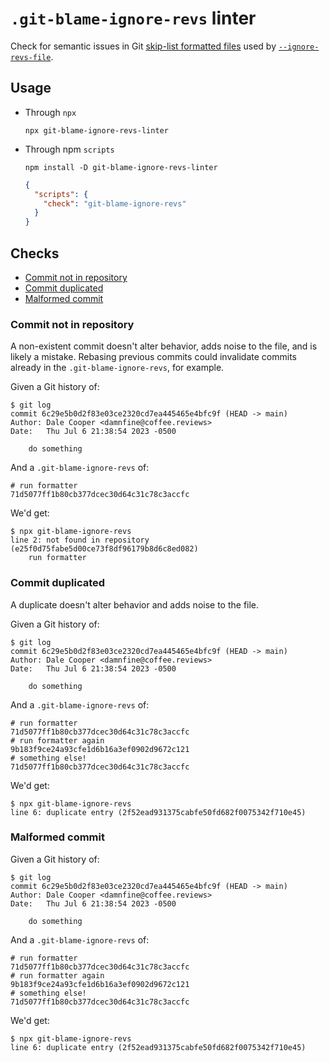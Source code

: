 # `.git-blame-ignore-revs` linter

Check for semantic issues in Git [skip-list formatted files](https://git-scm.com/docs/git-fsck#Documentation/git-fsck.txt-fsckskipList) used by [`--ignore-revs-file`](https://git-scm.com/docs/git-blame#Documentation/git-blame.txt---ignore-revs-fileltfilegt).

## Usage

- Through `npx`

  ```console
  npx git-blame-ignore-revs-linter
  ```

- Through npm `scripts`

  ```console
  npm install -D git-blame-ignore-revs-linter
  ```

  ```json
  {
    "scripts": {
      "check": "git-blame-ignore-revs"
    }
  }
  ```

## Checks

- [Commit not in repository](#commit-not-in-repository)
- [Commit duplicated](#commit-duplicated)
- [Malformed commit](#malformed-commit)

### Commit not in repository

A non-existent commit doesn't alter behavior, adds noise to the file,
and is likely a mistake. Rebasing previous commits could invalidate
commits already in the `.git-blame-ignore-revs`, for example.

Given a Git history of:

```console
$ git log
commit 6c29e5b0d2f83e03ce2320cd7ea445465e4bfc9f (HEAD -> main)
Author: Dale Cooper <damnfine@coffee.reviews>
Date:   Thu Jul 6 21:38:54 2023 -0500

    do something
```

And a `.git-blame-ignore-revs` of:

```shell
# run formatter
71d5077ff1b80cb377dcec30d64c31c78c3accfc
```

We'd get:

```console
$ npx git-blame-ignore-revs
line 2: not found in repository (e25f0d75fabe5d00ce73f8df96179b8d6c8ed082)
    run formatter
```

### Commit duplicated

A duplicate doesn't alter behavior and adds noise to the file.

Given a Git history of:

```console
$ git log
commit 6c29e5b0d2f83e03ce2320cd7ea445465e4bfc9f (HEAD -> main)
Author: Dale Cooper <damnfine@coffee.reviews>
Date:   Thu Jul 6 21:38:54 2023 -0500

    do something
```

And a `.git-blame-ignore-revs` of:

```shell
# run formatter
71d5077ff1b80cb377dcec30d64c31c78c3accfc
# run formatter again
9b183f9ce24a93cfe1d6b16a3ef0902d9672c121
# something else!
71d5077ff1b80cb377dcec30d64c31c78c3accfc
```

We'd get:

```console
$ npx git-blame-ignore-revs
line 6: duplicate entry (2f52ead931375cabfe50fd682f0075342f710e45)
```

### Malformed commit

Given a Git history of:

```console
$ git log
commit 6c29e5b0d2f83e03ce2320cd7ea445465e4bfc9f (HEAD -> main)
Author: Dale Cooper <damnfine@coffee.reviews>
Date:   Thu Jul 6 21:38:54 2023 -0500

    do something
```

And a `.git-blame-ignore-revs` of:

```shell
# run formatter
71d5077ff1b80cb377dcec30d64c31c78c3accfc
# run formatter again
9b183f9ce24a93cfe1d6b16a3ef0902d9672c121
# something else!
71d5077ff1b80cb377dcec30d64c31c78c3accfc
```

We'd get:

```console
$ npx git-blame-ignore-revs
line 6: duplicate entry (2f52ead931375cabfe50fd682f0075342f710e45)
```
